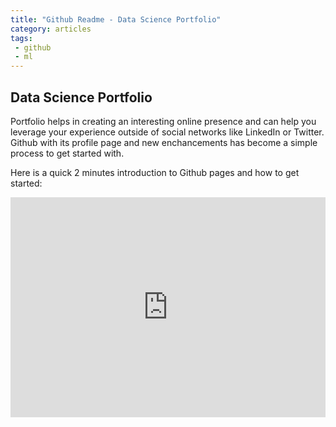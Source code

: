 ```yaml
---
title: "Github Readme - Data Science Portfolio"
category: articles
tags:
 - github
 - ml
---
```


## Data Science Portfolio

Portfolio helps in creating an interesting online presence and can help you leverage your experience outside of social networks like LinkedIn or Twitter. Github with its profile page and new enchancements has become a simple process to get started with.

Here is a quick 2 minutes introduction to Github pages and how to get started:

<div style="position: relative; padding-bottom: 69.90445859872611%; height: 0;"><iframe src="https://www.loom.com/embed/28ea6234335847fca48ec58ebb73d1f5" frameborder="0" webkitallowfullscreen mozallowfullscreen allowfullscreen style="position: absolute; top: 0; left: 0; width: 100%; height: 100%;"></iframe></div>
